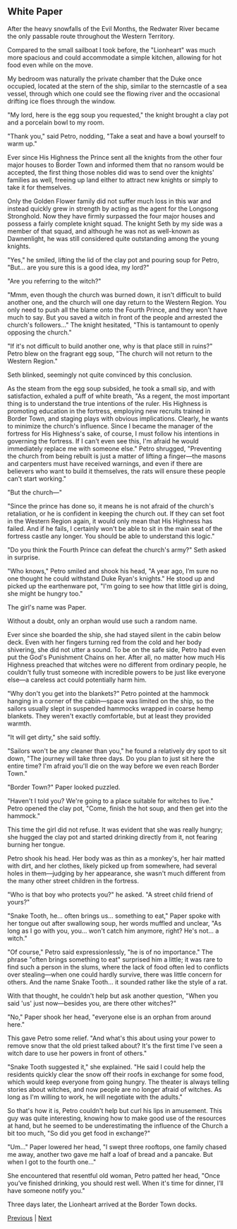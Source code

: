 ## White Paper
After the heavy snowfalls of the Evil Months, the Redwater River became the only passable route throughout the Western Territory. 

Compared to the small sailboat I took before, the "Lionheart" was much more spacious and could accommodate a simple kitchen, allowing for hot food even while on the move. 

My bedroom was naturally the private chamber that the Duke once occupied, located at the stern of the ship, similar to the sterncastle of a sea vessel, through which one could see the flowing river and the occasional drifting ice floes through the window. 

"My lord, here is the egg soup you requested," the knight brought a clay pot and a porcelain bowl to my room. 

"Thank you," said Petro, nodding, "Take a seat and have a bowl yourself to warm up." 

Ever since His Highness the Prince sent all the knights from the other four major houses to Border Town and informed them that no ransom would be accepted, the first thing those nobles did was to send over the knights' families as well, freeing up land either to attract new knights or simply to take it for themselves. 

Only the Golden Flower family did not suffer much loss in this war and instead quickly grew in strength by acting as the agent for the Longsong Stronghold. Now they have firmly surpassed the four major houses and possess a fairly complete knight squad. The knight Seth by my side was a member of that squad, and although he was not as well-known as Dawnenlight, he was still considered quite outstanding among the young knights. 

"Yes," he smiled, lifting the lid of the clay pot and pouring soup for Petro, "But... are you sure this is a good idea, my lord?" 

"Are you referring to the witch?"



"Mmm, even though the church was burned down, it isn't difficult to build another one, and the church will one day return to the Western Region. You only need to push all the blame onto the Fourth Prince, and they won't have much to say. But you saved a witch in front of the people and arrested the church's followers..." The knight hesitated, "This is tantamount to openly opposing the church."



"If it's not difficult to build another one, why is that place still in ruins?" Petro blew on the fragrant egg soup, "The church will not return to the Western Region."



Seth blinked, seemingly not quite convinced by this conclusion.



As the steam from the egg soup subsided, he took a small sip, and with satisfaction, exhaled a puff of white breath, "As a regent, the most important thing is to understand the true intentions of the ruler. His Highness is promoting education in the fortress, employing new recruits trained in Border Town, and staging plays with obvious implications. Clearly, he wants to minimize the church's influence. Since I became the manager of the fortress for His Highness's sake, of course, I must follow his intentions in governing the fortress. If I can't even see this, I'm afraid he would immediately replace me with someone else." Petro shrugged, "Preventing the church from being rebuilt is just a matter of lifting a finger—the masons and carpenters must have received warnings, and even if there are believers who want to build it themselves, the rats will ensure these people can't start working."



"But the church—"



"Since the prince has done so, it means he is not afraid of the church's retaliation, or he is confident in keeping the church out. If they can set foot in the Western Region again, it would only mean that His Highness has failed. And if he fails, I certainly won't be able to sit in the main seat of the fortress castle any longer. You should be able to understand this logic."



"Do you think the Fourth Prince can defeat the church's army?" Seth asked in surprise.



"Who knows," Petro smiled and shook his head, "A year ago, I’m sure no one thought he could withstand Duke Ryan's knights." He stood up and picked up the earthenware pot, "I'm going to see how that little girl is doing, she might be hungry too."



The girl's name was Paper.

Without a doubt, only an orphan would use such a random name.

Ever since she boarded the ship, she had stayed silent in the cabin below deck. Even with her fingers turning red from the cold and her body shivering, she did not utter a sound. To be on the safe side, Petro had even put the God's Punishment Chains on her. After all, no matter how much His Highness preached that witches were no different from ordinary people, he couldn't fully trust someone with incredible powers to be just like everyone else—a careless act could potentially harm him.

"Why don't you get into the blankets?" Petro pointed at the hammock hanging in a corner of the cabin—space was limited on the ship, so the sailors usually slept in suspended hammocks wrapped in coarse hemp blankets. They weren't exactly comfortable, but at least they provided warmth.

"It will get dirty," she said softly.

"Sailors won't be any cleaner than you," he found a relatively dry spot to sit down, "The journey will take three days. Do you plan to just sit here the entire time? I'm afraid you'll die on the way before we even reach Border Town."

"Border Town?" Paper looked puzzled.

"Haven't I told you? We're going to a place suitable for witches to live." Petro opened the clay pot, "Come, finish the hot soup, and then get into the hammock."

This time the girl did not refuse. It was evident that she was really hungry; she hugged the clay pot and started drinking directly from it, not fearing burning her tongue.



Petro shook his head. Her body was as thin as a monkey's, her hair matted with dirt, and her clothes, likely picked up from somewhere, had several holes in them—judging by her appearance, she wasn't much different from the many other street children in the fortress.

"Who is that boy who protects you?" he asked. "A street child friend of yours?"

"Snake Tooth, he... often brings us... something to eat," Paper spoke with her tongue out after swallowing soup, her words muffled and unclear, "As long as I go with you, you... won't catch him anymore, right? He's not... a witch."

"Of course," Petro said expressionlessly, "he is of no importance." The phrase "often brings something to eat" surprised him a little; it was rare to find such a person in the slums, where the lack of food often led to conflicts over stealing—when one could hardly survive, there was little concern for others. And the name Snake Tooth... it sounded rather like the style of a rat.

With that thought, he couldn't help but ask another question, "When you said 'us' just now—besides you, are there other witches?"

"No," Paper shook her head, "everyone else is an orphan from around here."

This gave Petro some relief. "And what's this about using your power to remove snow that the old priest talked about? It's the first time I've seen a witch dare to use her powers in front of others."

"Snake Tooth suggested it," she explained. "He said I could help the residents quickly clear the snow off their roofs in exchange for some food, which would keep everyone from going hungry. The theater is always telling stories about witches, and now people are no longer afraid of witches. As long as I'm willing to work, he will negotiate with the adults."

So that's how it is, Petro couldn't help but curl his lips in amusement. This guy was quite interesting, knowing how to make good use of the resources at hand, but he seemed to be underestimating the influence of the Church a bit too much, "So did you get food in exchange?"



"Um..." Paper lowered her head, "I swept three rooftops, one family chased me away, another two gave me half a loaf of bread and a pancake. But when I got to the fourth one..."

She encountered that resentful old woman, Petro patted her head, "Once you’ve finished drinking, you should rest well. When it's time for dinner, I’ll have someone notify you."

Three days later, the Lionheart arrived at the Border Town docks.





[Previous](CH0365.md) | [Next](CH0367.md)
